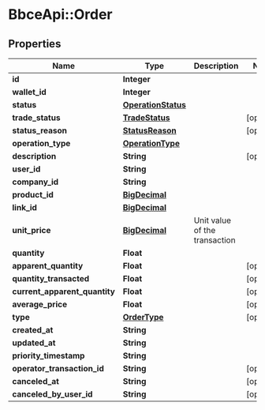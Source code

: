 # BbceApi::Order

## Properties
Name | Type | Description | Notes
------------ | ------------- | ------------- | -------------
**id** | **Integer** |  | 
**wallet_id** | **Integer** |  | 
**status** | [**OperationStatus**](OperationStatus.md) |  | 
**trade_status** | [**TradeStatus**](TradeStatus.md) |  | [optional] 
**status_reason** | [**StatusReason**](StatusReason.md) |  | [optional] 
**operation_type** | [**OperationType**](OperationType.md) |  | 
**description** | **String** |  | [optional] 
**user_id** | **String** |  | 
**company_id** | **String** |  | 
**product_id** | [**BigDecimal**](BigDecimal.md) |  | 
**link_id** | [**BigDecimal**](BigDecimal.md) |  | 
**unit_price** | [**BigDecimal**](BigDecimal.md) | Unit value of the transaction | 
**quantity** | **Float** |  | 
**apparent_quantity** | **Float** |  | [optional] 
**quantity_transacted** | **Float** |  | [optional] 
**current_apparent_quantity** | **Float** |  | [optional] 
**average_price** | **Float** |  | [optional] 
**type** | [**OrderType**](OrderType.md) |  | [optional] 
**created_at** | **String** |  | 
**updated_at** | **String** |  | 
**priority_timestamp** | **String** |  | 
**operator_transaction_id** | **String** |  | [optional] 
**canceled_at** | **String** |  | [optional] 
**canceled_by_user_id** | **String** |  | [optional] 

